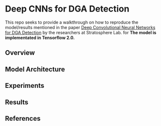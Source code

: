 # Deep CNNs for DGA Detection
This repo seeks to provide a walkthrough on how to reproduce the model/results mentioned in the paper [Deep Convolutional Neural Networks for DGA Detection](https://www.stratosphereips.org/publications/2019/5/19/deep-convolutional-neural-networks-for-dga-detection) by the researchers at Stratosphere Lab. for __The model is implementated in Tensorflow 2.0.__


## Overview

## Model Architecture

## Experiments

## Results

## References

